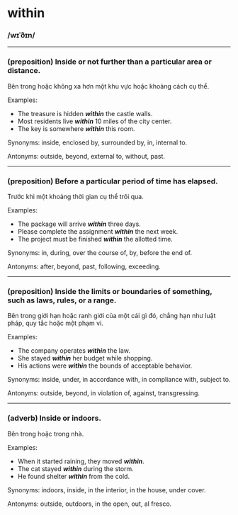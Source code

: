 # within

### /wɪˈðɪn/

---

### (preposition) Inside or not further than a particular area or distance.

Bên trong hoặc không xa hơn một khu vực hoặc khoảng cách cụ thể.

Examples:
- The treasure is hidden **_within_** the castle walls.
- Most residents live **_within_** 10 miles of the city center.
- The key is somewhere **_within_** this room.

Synonyms: inside, enclosed by, surrounded by, in, internal to.

Antonyms: outside, beyond, external to, without, past.

---

### (preposition) Before a particular period of time has elapsed.

Trước khi một khoảng thời gian cụ thể trôi qua.

Examples:
- The package will arrive **_within_** three days.
- Please complete the assignment **_within_** the next week.
- The project must be finished **_within_** the allotted time.

Synonyms: in, during, over the course of, by, before the end of.

Antonyms: after, beyond, past, following, exceeding.

---

### (preposition) Inside the limits or boundaries of something, such as laws, rules, or a range.

Bên trong giới hạn hoặc ranh giới của một cái gì đó, chẳng hạn như luật pháp, quy tắc hoặc một phạm vi.

Examples:
- The company operates **_within_** the law.
- She stayed **_within_** her budget while shopping.
- His actions were **_within_** the bounds of acceptable behavior.

Synonyms: inside, under, in accordance with, in compliance with, subject to.

Antonyms: outside, beyond, in violation of, against, transgressing.

---

### (adverb) Inside or indoors.

Bên trong hoặc trong nhà.

Examples:
- When it started raining, they moved **_within_**.
- The cat stayed **_within_** during the storm.
- He found shelter **_within_** from the cold.

Synonyms: indoors, inside, in the interior, in the house, under cover.

Antonyms: outside, outdoors, in the open, out, al fresco. 